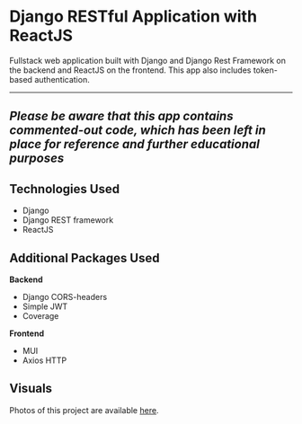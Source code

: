 # Django RESTful Application with ReactJS

Fullstack web application built with Django and Django Rest Framework
on the backend and ReactJS on the frontend. This app also includes token-based
authentication.

---
*Please be aware that this app contains commented-out code, which has been left
in place for reference and further educational purposes*
---

## Technologies Used

- Django
- Django REST framework
- ReactJS

## Additional Packages Used
 **Backend**
- Django CORS-headers
- Simple JWT
- Coverage

**Frontend**

- MUI
- Axios HTTP

## Visuals
Photos of this project are available [here](https://photos.app.goo.gl/QsyUJ7PcxDG6WHgN8
"Google Photos album").

